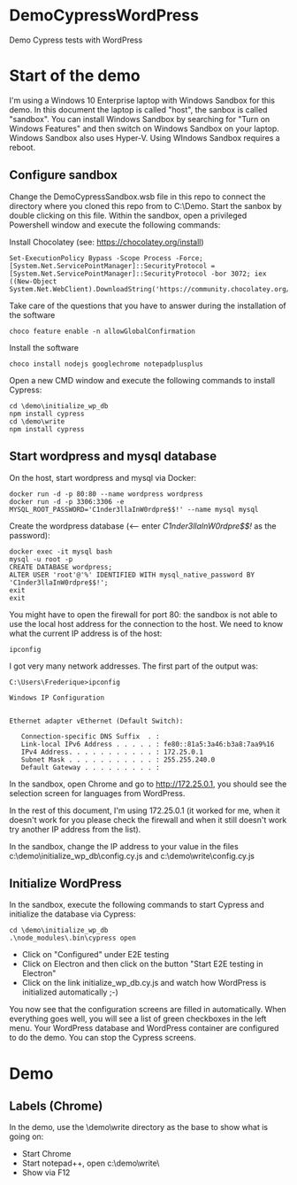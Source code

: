 # DemoCypressWordPress

Demo Cypress tests with WordPress

# Start of the demo
I'm using a Windows 10 Enterprise laptop with Windows Sandbox for this demo. In this document the laptop is called "host", the sanbox is called "sandbox". You can install Windows Sandbox by searching for "Turn on Windows Features" and then switch on Windows Sandbox on your laptop. Windows Sandbox also uses Hyper-V. Using WIndows Sandbox requires a reboot.

## Configure sandbox
Change the DemoCypressSandbox.wsb file in this repo to connect the directory where you cloned this repo from to C:\Demo. Start the sanbox by double clicking on this file. Within the sandbox, open a privileged Powershell window and execute the following commands:

Install Chocolatey (see: https://chocolatey.org/install)

```
Set-ExecutionPolicy Bypass -Scope Process -Force; [System.Net.ServicePointManager]::SecurityProtocol = [System.Net.ServicePointManager]::SecurityProtocol -bor 3072; iex ((New-Object System.Net.WebClient).DownloadString('https://community.chocolatey.org/install.ps1'))
```

Take care of the questions that you have to answer during the installation of the software
```
choco feature enable -n allowGlobalConfirmation
```

Install the software
```
choco install nodejs googlechrome notepadplusplus
```

Open a new CMD window and execute the following commands to install Cypress:
```
cd \demo\initialize_wp_db
npm install cypress
cd \demo\write
npm install cypress
```

## Start wordpress and mysql database
On the host, start wordpress and mysql via Docker:

```
docker run -d -p 80:80 --name wordpress wordpress
docker run -d -p 3306:3306 -e MYSQL_ROOT_PASSWORD='C1nder3llaInW0rdpre$$!' --name mysql mysql
```

Create the wordpress database (<-- enter *C1nder3llaInW0rdpre$$!* as the password):
```
docker exec -it mysql bash
mysql -u root -p                    
CREATE DATABASE wordpress;
ALTER USER 'root'@'%' IDENTIFIED WITH mysql_native_password BY 'C1nder3llaInW0rdpre$$!';
exit
exit
```

You might have to open the firewall for port 80: the sandbox is not able to use the local host address for the connection to the host. We need to know what the current IP address is of the host:

```
ipconfig
```

I got very many network addresses. The first part of the output was:
```
C:\Users\Frederique>ipconfig

Windows IP Configuration


Ethernet adapter vEthernet (Default Switch):

   Connection-specific DNS Suffix  . :
   Link-local IPv6 Address . . . . . : fe80::81a5:3a46:b3a8:7aa9%16
   IPv4 Address. . . . . . . . . . . : 172.25.0.1
   Subnet Mask . . . . . . . . . . . : 255.255.240.0
   Default Gateway . . . . . . . . . :
```

In the sandbox, open Chrome and go to http://172.25.0.1,  you should see the selection screen for languages from WordPress.

In the rest of this document, I'm using 172.25.0.1 (it worked for me, when it doesn't work for you please check the firewall and when it still doesn't work try another IP address from the list).

In the sandbox, change the IP address to your value in the files c:\demo\initialize_wp_db\config.cy.js and c:\demo\write\config.cy.js

## Initialize WordPress
In the sandbox, execute the following commands to start Cypress and initialize the database via Cypress:

```
cd \demo\initialize_wp_db
.\node_modules\.bin\cypress open
```
* Click on "Configured" under E2E testing
* Click on Electron and then click on the button "Start E2E testing in Electron"
* Click on the link initialize_wp_db.cy.js and watch how WordPress is initialized automatically ;-)

You now see that the configuration screens are filled in automatically. When everything goes well, you will see a list of green checkboxes in the left menu. Your WordPress database and WordPress container are configured to do the demo. You can stop the Cypress screens. 

# Demo

## Labels (Chrome)

In the demo, use the \demo\write directory as the base to show what is going on:
* Start Chrome
* Start notepad++, open c:\demo\write\
* Show via F12 



